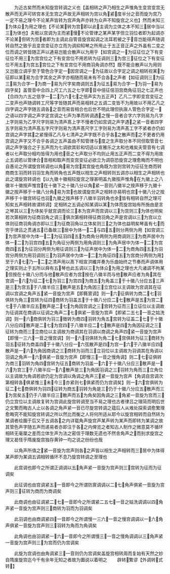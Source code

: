 <!-- { "loadSidebar": true } -->
　　为近古矣然而未知旋宫转调之义也【盖相转之声乃相生之声惟角生变宫变宫无散声而无声可转宫本无生宫之声故无声相转为宫以角紧度半分之音而旋为宫乃一定不易之理今不论某声皆转为宫声角声亦转为众声不知旋宫之义也】然而未知三为体众为用之理也【不论某转为宫即以此主调为立体之本不知三居中当以三为体也】夫秪以宫调为主而紧慢不论管律之某声某字但立羽位者即为起调亦不论某但转为宫者即为主调此自管音旋宫起调之法耳若被之于音岂能得声随调转自然之致乎且变宫变征亦立而为调抑知琴之所用止于五正音正声之外虽有二变之位而调之转皆随正声以逓易岂能合散声以为用乎【如宫调之一为征征位之下有变征位不用三为宫宫位之下有变宫位不用若转为征调则三为宫三征位之下有变征位不用五为宫五宫位之下有变宫位不用商羽角调亦然】既不能合散声以为用则又岂能立调乎至于管色合字定一因宫调之一为征故以合字定之调之相转视某为征即以某易为合字其余之声字亦相随而易未有不合各之声者【如征调则三为征三易为合字一为商一易为尺字矣商调则五为征五易为合字一为羽一易为四字矣】盖管音中合四上尺工六五之七字即音中倍征倍羽宫商角征羽之七正声也【合四为六五之低字一二乃六七之倍声实为五正声】乙凡二字即变宫变征之二变声也声随调转工尺等字皆随其声而易相转之五调二变皆不为用故以不用乙凡之四字调之声字随五调各之音而易皆相合也后世不明此理但执唐人管色合字定一之语以四字调之声字定宫调之七声为凖而转调遇之慢一音者合字六字则易为凡字上字则易为乙字尺字则易为清声髙上字不慢者仍如宫调之声字遇之紧一音者四字五字则易为清声髙五字尺字则易为清声髙尺字工字则易为清声髙工字不紧者亦仍如宫调之声字其之紧慢得乙凡与七清声之声字既不合乎各之散声而之不更者仍用宫调之声字又不合乎各调之五声盖由不知管律与度之生声取分本不同但取管音七调之声字强合之于五声而为七调欲其轸和切适以宣雅乐之太和也难矣夫管音有七调者以七声取分相均皆得为用也音之七声取分不均则止用五正声而二变不得为用故止五调若以管律合音相和取声而变宫变征必欲立为调窃恐旋宫之理愈晦而不明也自愚论之所谓旋宫转调也以角易为宫其宫旋也角既为宫则宫转为征征生商而转商商生羽而转羽羽生角而转角也五声既以相生之声相转则五调亦以相生之声相转也此之谓旋宫转调也【以九徽十徽相较旋宫之理甚明盖九徽按声惟角在九徽上之八徽半十徽按声惟宫在十徽下之十徽八分以角紧一音则八徽半之按声移于九徽十徽之按声移于十徽八分角易为宫也故谓旋宫声之相转亦易明也宫十徽八分之按声移于十徽宫转征也羽九徽之按声移于八徽半羽转角也余皆有相转自然之理可知矣五声相转故谓转调】定相转之五调必知某调以某为体而旋宫始有所施由是言之琴其以三为体矣乎就宫调而论三本为宫声而宫调以三为宫则三为体也明矣若次第相转为征商羽角之调三俱次第相转得征商羽角之声是宫调以三为宫以立体则征商羽角调亦即以三为征商羽角以立体矣则三之为体也益明矣琴虽有七而穷乎律吕之贯通五已备故三居中为体一二与四五则分两侧为用【如宫调三为宫声居中为体一二为征羽四五为商角分两侧为用商调则三为商声居中为体一二为羽宫四五为角征分两侧为用角调则三为角声居中为体一二为宫商四五为征羽分两侧为用征调则三为征声居中为体一二为商角四五为羽宫分两侧为用羽调则三为羽声居中为体一二为角征四五为宫商分两侧为用】至于六七乃一二之清声用以髙下相宣洪纎并奏为乐曲始终之节奏而声调体用之理实则止于五所以舜有五琴也此五调以三为体众为用之理也大凡诸调不拘某但按在十徽八分而与他散声应者为宫按在八徽半而与他散声应者为角其在宫调一六为征二七为羽三为宫四为商五为角盖三于十徽八分应五三声是三为宫五于八徽半应三散声是五为角因三立宫位以主调故为宫调其在征调以宫调之角声五紧一音旋为宫声【即蕤賔调】则一六征俱转为商二七羽俱转为角三宫转为征四商转为羽盖五于十徽八分应二七散声是五为宫二七于八徽半应五散声是二七为角因宫调之三宫转为征而三立征位以主调故为征调其在商调以征调之角声二七俱紧一音旋为宫声【即紧二五七一音之姑洗调】则一六商俱转为羽三徴转为商四羽转为角五宫转为征盖二七于十徽八分应四散声是二七为宫四于八徽半应二七散声是四为角因征调之三征转为商而三立商位以主调故为商调其在羽调以商调之角声四紧一音旋为宫声【即慢一三六一音之慢宫调】则一六羽俱转为角二七宫俱转为征三商转为羽五征转为商盖四于十徽八分应一六弦散声是四为宫一六于八徽半应四散声是一六为角因商调之三商转为羽而三立羽位以主调故为羽调其在角调以羽调之角声一六俱紧一音旋为宫声【即慢三一音之慢角调】则二七征俱转为商三羽转为角四宫转为征五商转为羽盖一六于十徽八分应三散声是一六为宫三于八徽半应一六散声是三为角因羽调之三羽转为角而三立角位以主调故为角调若欲仍定为宫调以角调之角声三紧一音旋为宫声【角调自宫调次第相转各俱紧惟三未今三亦紧则七俱紧而仍为宫调矣】则一六宫俱转为征二七商俱转为羽四征转为商五羽转为角是三仍于十徽八分应五散声而三为宫矣五仍于八徽半应三散声而五为角矣因角调之三角紧一音旋为宫而三仍立宫位以主调故复转为宫调此旋宫转调至当不易之理也古者律吕之理简而明后世之文繁而晦古人止以各调之角声紧一音已尽旋宫转调之蕴后人从难处探索调愈繁理愈晦究不能知旋宫转调之所以然比而衡之人将何所适从耶今以旋宫相转而自然转为某调者绘圗于后又于五调各之内详载角声旋宫声某声转为某声而即转为某调之故其管色声字随五声而递易者亦即注于各之内俾览之者知古人制作之微意莫不循环相转无毫厘之差而立体生声为法之密信于理数无遗也不然舎角声之而别求旋宫之理又曷怪乎隋废旋宫独存黄钟一均之说之纷纷也哉

　　以角声所值之紧一音旋为宫声则各之声皆以相生之声相转而三居中为体得某声即为某调五调相转循环不息乃旋宫转调之至理也

　　此宫调也即今之所谓正调调以五角声紧一音旋为宫声则三宫转为征而为征调矣

　　此征调也由宫调紧五一音即今之所谓防賔调调以二七角声俱紧一音旋为宫声则三征转为商而为商调矣

　　此商调也由征调紧二七一音即今之所谓紧二五七一音之姑洗调调以四角声紧一音旋为宫声则三商转为羽而为羽调矣

　　此羽调也由商调紧四一音即今之所谓慢一三六一音之慢宫调调以一六角声俱紧一音旋为宫声则三羽转为角而为角调矣

　　此角调也由羽调紧一六一音即今之所谓慢三一音之慢角调调以三角声紧一音旋为宫声则三为宫而仍为宫调矣

　　此旋为宫调也由角调紧三一音则仍为宫调矣盖旋宫相转周而复始有天然之妙自隋废旋宫迄今千有余年无知之者故为圗说以着明之
　　辟转繁谬【外调转式转】
